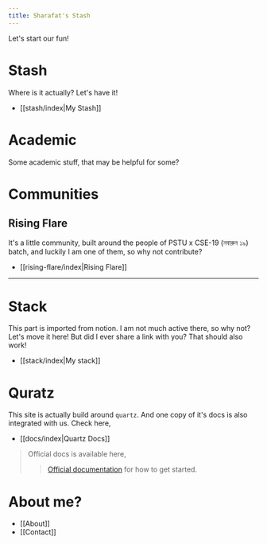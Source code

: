 ```yaml
---
title: Sharafat's Stash
---
```


Let's start our fun!

# Stash

Where is it actually? Let's have it!

- [[stash/index|My Stash]]

# Academic

Some academic stuff, that may be helpful for some?

# Communities

## Rising Flare

It's a little community, built around the people of PSTU x CSE-19 (নবারুন ১৯) batch, and luckily I am one of them, so why not contribute?

- [[rising-flare/index|Rising Flare]]


---
# Stack

This part is imported from notion. I am not much active there, so why not? Let's move it here! But did I ever share a link with you? That should also work!
- [[stack/index|My stack]]

# Quratz

This site is actually build around `quartz`. And one copy of it's docs is also integrated with us. Check here,
- [[docs/index|Quartz Docs]]

> Official docs is available here,
> > [Official documentation](https://quartz.jzhao.xyz) for how to get started.
# About me?
- [[About]]
- [[Contact]]